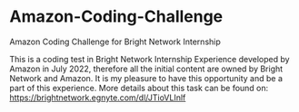 # Amazon-Coding-Challenge
Amazon Coding Challenge for Bright Network Internship

This is a coding test in Bright Network Internship Experience developed by Amazon in July 2022, therefore all the initial content are owned by Bright Network and Amazon.
It is my pleasure to have this opportunity and be a part of this experience. More details about this task can be found on: https://brightnetwork.egnyte.com/dl/JTioVLInlf
